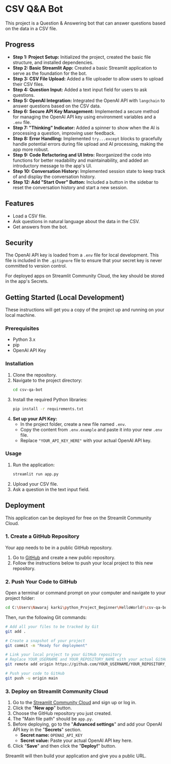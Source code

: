 # CSV Q&A Bot

This project is a Question & Answering bot that can answer questions based on the data in a CSV file.

## Progress

*   **Step 1: Project Setup:** Initialized the project, created the basic file structure, and installed dependencies.
*   **Step 2: Basic Streamlit App:** Created a basic Streamlit application to serve as the foundation for the bot.
*   **Step 3: CSV File Upload:** Added a file uploader to allow users to upload their CSV files.
*   **Step 4: Question Input:** Added a text input field for users to ask questions.
*   **Step 5: OpenAI Integration:** Integrated the OpenAI API with `langchain` to answer questions based on the CSV data.
*   **Step 6: Secure API Key Management:** Implemented a secure method for managing the OpenAI API key using environment variables and a `.env` file.
*   **Step 7: "Thinking" Indicator:** Added a spinner to show when the AI is processing a question, improving user feedback.
*   **Step 8: Error Handling:** Implemented `try...except` blocks to gracefully handle potential errors during file upload and AI processing, making the app more robust.
*   **Step 9: Code Refactoring and UI Intro:** Reorganized the code into functions for better readability and maintainability, and added an introductory message to the app's UI.
*   **Step 10: Conversation History:** Implemented session state to keep track of and display the conversation history.
*   **Step 12: Add "Start Over" Button:** Included a button in the sidebar to reset the conversation history and start a new session.

## Features

*   Load a CSV file.
*   Ask questions in natural language about the data in the CSV.
*   Get answers from the bot.

## Security

The OpenAI API key is loaded from a `.env` file for local development. This file is included in the `.gitignore` file to ensure that your secret key is never committed to version control.

For deployed apps on Streamlit Community Cloud, the key should be stored in the app's Secrets.

## Getting Started (Local Development)

These instructions will get you a copy of the project up and running on your local machine.

### Prerequisites

*   Python 3.x
*   pip
*   OpenAI API Key

### Installation

1.  Clone the repository.
2.  Navigate to the project directory:
    ```sh
    cd csv-qa-bot
    ```
3.  Install the required Python libraries:
    ```sh
    pip install -r requirements.txt
    ```
4.  **Set up your API Key:**
    *   In the project folder, create a new file named `.env`.
    *   Copy the content from `.env.example` and paste it into your new `.env` file.
    *   Replace `"YOUR_API_KEY_HERE"` with your actual OpenAI API key.

### Usage

1.  Run the application:
    ```sh
    streamlit run app.py
    ```
2.  Upload your CSV file.
3.  Ask a question in the text input field.

## Deployment

This application can be deployed for free on the Streamlit Community Cloud.

### 1. Create a GitHub Repository

Your app needs to be in a public GitHub repository.

1.  Go to [GitHub](https://github.com/) and create a new public repository.
2.  Follow the instructions below to push your local project to this new repository.

### 2. Push Your Code to GitHub

Open a terminal or command prompt on your computer and navigate to your project folder:

```sh
cd C:\Users\Nawaraj karki\python_Project_Beginner\HelloWorld!\csv-qa-bot
```

Then, run the following Git commands:

```sh
# Add all your files to be tracked by Git
git add .

# Create a snapshot of your project
git commit -m "Ready for deployment"

# Link your local project to your GitHub repository
# Replace YOUR_USERNAME and YOUR_REPOSITORY_NAME with your actual GitHub details
git remote add origin https://github.com/YOUR_USERNAME/YOUR_REPOSITORY_NAME.git

# Push your code to GitHub
git push -u origin main
```

### 3. Deploy on Streamlit Community Cloud

1.  Go to the [Streamlit Community Cloud](https://streamlit.io/cloud) and sign up or log in.
2.  Click the "**New app**" button.
3.  Choose the GitHub repository you just created.
4.  The "Main file path" should be `app.py`.
5.  Before deploying, go to the "**Advanced settings**" and add your OpenAI API key in the "**Secrets**" section.
    *   **Secret name:** `OPENAI_API_KEY`
    *   **Secret value:** Paste your actual OpenAI API key here.
6.  Click "**Save**" and then click the "**Deploy!**" button.

Streamlit will then build your application and give you a public URL.
